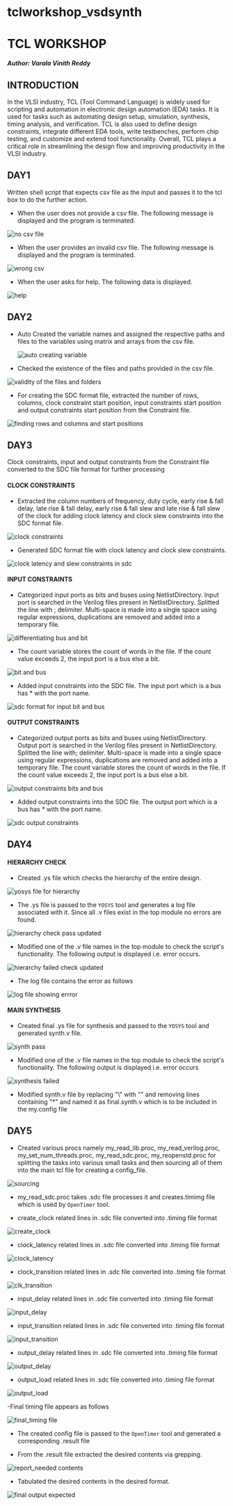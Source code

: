 # tclworkshop_vsdsynth
# TCL WORKSHOP
__*Author: Varala Vinith Reddy*__

## INTRODUCTION

In the VLSI industry, TCL (Tool Command Language) is widely used for scripting and automation in electronic design automation (EDA) tasks. It is used for tasks such as automating design setup, simulation, synthesis, timing analysis, and verification. TCL is also used to define design constraints, integrate different EDA tools, write testbenches, perform chip testing, and customize and extend tool functionality. Overall, TCL plays a critical role in streamlining the design flow and improving productivity in the VLSI industry.

## DAY1

Written shell script that expects csv file as the input and passes it to the tcl box to do the further action.
+ When the user does not provide a csv file. The following message is displayed and the program is terminated.
  
![no csv file](https://github.com/vinithreddyvarala/tclworkshop_vsdsynth/assets/138814647/2825f0da-6aaf-41ca-a3e1-efea73afab74)


+ When the user provides an invalid csv file. The following message is displayed and the program is terminated.
  
![wrong csv](https://github.com/vinithreddyvarala/tclworkshop_vsdsynth/assets/138814647/42870b70-e2ed-478c-8277-9969380871e1)


+ When the user asks for help. The following data is displayed.

![help](https://github.com/vinithreddyvarala/tclworkshop_vsdsynth/assets/138814647/78439e0f-7c88-4837-98bd-ac7de11b0dcd)


## DAY2

+ Auto Created the variable names and assigned the respective paths and files to the variables using matrix and arrays from the csv file.

  ![auto creating variable ](https://github.com/vinithreddyvarala/tclworkshop_vsdsynth/assets/138814647/cfa43087-1d1a-445a-aeca-b92fee24a9bb)


+ Checked the existence of the files and paths provided in the csv file.
  
![validity of the files and folders](https://github.com/vinithreddyvarala/tclworkshop_vsdsynth/assets/138814647/d0784ad8-8277-4654-b3e5-a269e59bc49e)

+ For creating the SDC format file, extracted the number of rows, columns, clock constraint start position, input constraints start position and output constraints start position from the Constraint file.
  
![finding rows and columns and start positions ](https://github.com/vinithreddyvarala/tclworkshop_vsdsynth/assets/138814647/da173c8b-6d10-47e1-88f2-763673bf7822)


## DAY3

Clock constraints, input and output constraints from the Constraint file converted to the SDC file format for further processing

#### CLOCK CONSTRAINTS

+ Extracted the column numbers of frequency, duty cycle, early rise & fall delay, late rise & fall delay, early rise & fall slew and late rise & fall slew of the clock for adding clock latency and clock slew constraints into the SDC format file.

![clock constraints](https://github.com/vinithreddyvarala/tclworkshop_vsdsynth/assets/138814647/1de8f922-460b-4ce8-bf0c-28507a6999d0)


+ Generated SDC format file with clock latency and clock slew constraints.
  
![clock latency and slew constraints in sdc](https://github.com/vinithreddyvarala/tclworkshop_vsdsynth/assets/138814647/329af6bf-65a5-4e98-a889-5e06fd839a92)


#### INPUT CONSTRAINTS

+ Categorized input ports as bits and buses using NetlistDirectory. Input port is searched in the Verilog files present in NetlistDirectory. Splitted the line with ; delimiter. Multi-space is made into a single space using regular expressions, duplications are removed and added into a temporary file.
  
![differentiating bus and bit](https://github.com/vinithreddyvarala/tclworkshop_vsdsynth/assets/138814647/bc9127ac-3e44-4647-b0ee-062a01567362)


+ The count variable stores the count of words in the file. If the count value exceeds 2, the input port is a bus else a bit.
  
![bit and bus](https://github.com/vinithreddyvarala/tclworkshop_vsdsynth/assets/138814647/a336cb25-da9d-4f19-8e4d-f7f5b4e808e2)


+ Added input constraints into the SDC file. The input port which is a bus has * with the port name.

![sdc format for input bit and bus](https://github.com/vinithreddyvarala/tclworkshop_vsdsynth/assets/138814647/ff7bf46e-0b9c-45a5-89ba-8f463ea7c509)


  #### OUTPUT CONSTRAINTS

+ Categorized output ports as bits and buses using NetlistDirectory. Output port is searched in the Verilog files present in NetlistDirectory. Splitted the line with; delimiter. Multi-space is made into a single space using regular expressions, duplications are removed and added into a temporary file. The count variable stores the count of words in the file. If the count value exceeds 2, the input port is a bus else a bit.

![output constraints bits and bus ](https://github.com/vinithreddyvarala/tclworkshop_vsdsynth/assets/138814647/ff1bdd0f-bee2-4e36-8be2-6c259efee371)


+ Added output constraints into the SDC file. The output port which is a bus has * with the port name.

![sdc output constraints](https://github.com/vinithreddyvarala/tclworkshop_vsdsynth/assets/138814647/bdacd335-e9fc-4e44-831e-2944fe29c0f4)


## DAY4

#### HIERARCHY CHECK 

+ Created .ys file which checks the hierarchy of the entire design.

![yosys file for hierarchy](https://github.com/vinithreddyvarala/tclworkshop_vsdsynth/assets/138814647/efc963b8-6f08-4952-84c9-06c9078f36fc)


+ The .ys file is passed to the `YOSYS` tool and generates a log file associated with it. Since all .v files exist in the top module no errors are found.

![hierarchy check pass updated](https://github.com/vinithreddyvarala/tclworkshop_vsdsynth/assets/138814647/ff21c0e0-7c47-403a-a480-689b0d2c4fe6)


+ Modified one of the .v file names in the top module to check the script's functionality. The following output is displayed i.e. error occurs.

![hierarchy failed check updated](https://github.com/vinithreddyvarala/tclworkshop_vsdsynth/assets/138814647/8cc307d2-1373-49bf-888e-c411d449d2c3)


+ The log file contains the error as follows

![log file showing errror](https://github.com/vinithreddyvarala/tclworkshop_vsdsynth/assets/138814647/8c81e9ea-f2f1-496c-b29a-981b1afe90ab)


#### MAIN SYNTHESIS 

+ Created final .ys file for synthesis and passed to the `YOSYS` tool and generated synth.v file.
  
![synth pass](https://github.com/vinithreddyvarala/tclworkshop_vsdsynth/assets/138814647/ba7e74bc-1797-40e5-ab73-e47ce8aa1672)


+ Modified one of the .v file names in the top module to check the script's functionality. The following output is displayed i.e. error occurs

![synthesis failed](https://github.com/vinithreddyvarala/tclworkshop_vsdsynth/assets/138814647/d6f89417-6708-4a18-8c3c-36cbdbe5fc0f)

+ Modified synth.v file by replacing "\\" with "" and removing lines containing "*" and named it as final.synth.v which is to be included in the my.config file


## DAY5 
+ Created various procs namely my_read_lib.proc, my_read_verilog.proc, my_set_num_threads.proc, my_read_sdc.proc, my_reopenstd.proc for splitting the tasks into various small tasks and then sourcing all of them into the main tcl file for creating a config_file.
  
![sourcing](https://github.com/vinithreddyvarala/tclworkshop_vsdsynth/assets/138814647/3e7f9227-e6a8-4a23-aea8-e3af5f822bc3)


+ my_read_sdc.proc takes .sdc file processes it and creates.timimg file which is used by `OpenTimer` tool.
  
- create_clock related lines in .sdc file converted into .timing file format
  
![create_clock ](https://github.com/vinithreddyvarala/tclworkshop_vsdsynth/assets/138814647/78d63fee-2b56-4a6e-9c1e-02a7f1296e63)


- clock_latency related lines in .sdc file converted into .timing file format
  
![clock_latency](https://github.com/vinithreddyvarala/tclworkshop_vsdsynth/assets/138814647/e4975d1b-256d-4450-a450-3f027b2bcd9a)


- clock_transition related lines in .sdc file converted into .timing file format
  
![clk_transition](https://github.com/vinithreddyvarala/tclworkshop_vsdsynth/assets/138814647/de4d9420-73cf-4dd7-ad46-4c91d97e80bb)


- input_delay related lines in .sdc file converted into .timing file format
  
![input_delay](https://github.com/vinithreddyvarala/tclworkshop_vsdsynth/assets/138814647/d9f5c22b-37c2-4249-9140-567260ec2d01)


- input_transition related lines in .sdc file converted into .timing file format
  
![input_transition](https://github.com/vinithreddyvarala/tclworkshop_vsdsynth/assets/138814647/c0f66d02-7d26-4b04-9613-8caa521d454a)


- output_delay related lines in .sdc file converted into .timing file format
  
![output_delay](https://github.com/vinithreddyvarala/tclworkshop_vsdsynth/assets/138814647/8a47ff85-ab64-4d56-8524-df0139081982)


- output_load related lines in .sdc file converted into .timing file format
  
![output_load](https://github.com/vinithreddyvarala/tclworkshop_vsdsynth/assets/138814647/289b99b8-6a79-470e-a457-7aaa693bf71f)


-Final timing file appears as follows

![final_timing file](https://github.com/vinithreddyvarala/tclworkshop_vsdsynth/assets/138814647/ee78946d-b9cb-4102-bf8d-9c4dbdd3e119)


+ The created config file is passed to the `OpenTimer` tool and generated a corresponding .result file

- From the .result file extracted the desired contents via grepping.
  
![report_needed contents](https://github.com/vinithreddyvarala/tclworkshop_vsdsynth/assets/138814647/074df556-d107-44a0-b31d-0ea5a8fc030e)


- Tabulated the desired contents in the desired format.
  
![final output expected](https://github.com/vinithreddyvarala/tclworkshop_vsdsynth/assets/138814647/bb2d51f2-f765-4166-99f1-d17ae27035c1)




















 


